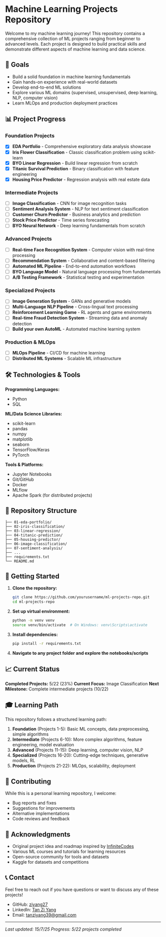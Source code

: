 # Machine Learning Projects Repository

Welcome to my machine learning journey! This repository contains a comprehensive collection of ML projects ranging from beginner to advanced levels. Each project is designed to build practical skills and demonstrate different aspects of machine learning and data science.

## 🎯 Goals

- Build a solid foundation in machine learning fundamentals
- Gain hands-on experience with real-world datasets
- Develop end-to-end ML solutions
- Explore various ML domains (supervised, unsupervised, deep learning, NLP, computer vision)
- Learn MLOps and production deployment practices

## 📊 Project Progress

### Foundation Projects
- [x] **EDA Portfolio** - Comprehensive exploratory data analysis showcase
- [x] **Iris Flower Classification** - Classic classification problem using scikit-learn
- [x] **BYO Linear Regression** - Build linear regression from scratch
- [x] **Titanic Survival Prediction** - Binary classification with feature engineering
- [x] **Housing Price Predictor** - Regression analysis with real estate data

### Intermediate Projects
- [ ] **Image Classification** - CNN for image recognition tasks
- [ ] **Sentiment Analysis System** - NLP for text sentiment classification
- [ ] **Customer Churn Predictor** - Business analytics and prediction
- [ ] **Stock Price Predictor** - Time series forecasting
- [ ] **BYO Neural Network** - Deep learning fundamentals from scratch

### Advanced Projects
- [ ] **Real-time Face Recognition System** - Computer vision with real-time processing
- [ ] **Recommendation System** - Collaborative and content-based filtering
- [ ] **Automated ML Pipeline** - End-to-end automation workflows
- [ ] **BYO Language Model** - Natural language processing from fundamentals
- [ ] **A/B Testing Framework** - Statistical testing and experimentation

### Specialized Projects
- [ ] **Image Generation System** - GANs and generative models
- [ ] **Multi-Language NLP Pipeline** - Cross-lingual text processing
- [ ] **Reinforcement Learning Game** - RL agents and game environments
- [ ] **Real-time Fraud Detection System** - Streaming data and anomaly detection
- [ ] **Build your own AutoML** - Automated machine learning system

### Production & MLOps
- [ ] **MLOps Pipeline** - CI/CD for machine learning
- [ ] **Distributed ML Systems** - Scalable ML infrastructure

## 🛠️ Technologies & Tools

**Programming Languages:**
- Python
- SQL

**ML/Data Science Libraries:**
- scikit-learn
- pandas
- numpy
- matplotlib
- seaborn
- TensorFlow/Keras
- PyTorch

**Tools & Platforms:**
- Jupyter Notebooks
- Git/GitHub
- Docker
- MLflow
- Apache Spark (for distributed projects)

## 📁 Repository Structure

```
├── 01-eda-portfolio/
├── 02-iris-classification/
├── 03-linear-regression/
├── 04-titanic-prediction/
├── 05-housing-predictor/
├── 06-image-classification/
├── 07-sentiment-analysis/
├── ...
├── requirements.txt
└── README.md
```

## 🚀 Getting Started

1. **Clone the repository:**
   ```bash
   git clone https://github.com/yourusername/ml-projects-repo.git
   cd ml-projects-repo
   ```

2. **Set up virtual environment:**
   ```bash
   python -m venv venv
   source venv/bin/activate  # On Windows: venv\Scripts\activate
   ```

3. **Install dependencies:**
   ```bash
   pip install -r requirements.txt
   ```

4. **Navigate to any project folder and explore the notebooks/scripts**

## 📈 Current Status

**Completed Projects:** 5/22 (23%)
**Current Focus:** Image Classification
**Next Milestone:** Complete intermediate projects (10/22)

## 🎓 Learning Path

This repository follows a structured learning path:

1. **Foundation** (Projects 1-5): Basic ML concepts, data preprocessing, simple algorithms
2. **Intermediate** (Projects 6-10): More complex algorithms, feature engineering, model evaluation
3. **Advanced** (Projects 11-15): Deep learning, computer vision, NLP
4. **Specialized** (Projects 16-20): Cutting-edge techniques, generative models, RL
5. **Production** (Projects 21-22): MLOps, scalability, deployment

## 🤝 Contributing

While this is a personal learning repository, I welcome:
- Bug reports and fixes
- Suggestions for improvements
- Alternative implementations
- Code reviews and feedback

## 🙏 Acknowledgments

- Original project idea and roadmap inspired by [InfiniteCodes](https://www.youtube.com/watch?v=QlbyGPVaRSE&ab_channel=InfiniteCodes)
- Various ML courses and tutorials for learning resources
- Open-source community for tools and datasets
- Kaggle for datasets and competitions

## 📞 Contact

Feel free to reach out if you have questions or want to discuss any of these projects!

- GitHub: [ziyang27](https://github.com/ziyang27)
- LinkedIn: [Tan Zi Yang](https://www.linkedin.com/in/tan-zi-yang-479b02237/)
- Email: tanziyang39@gmail.com

---

*Last updated: 15/7/25*
*Progress: 5/22 projects completed*
